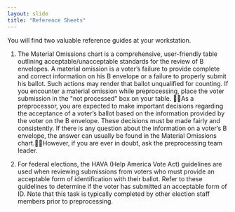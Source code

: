 ```yaml
---
layout: slide
title: "Reference Sheets"
---
```


You will find two valuable reference guides at your workstation.

1.  The Material Omissions chart is a comprehensive, user-friendly table outlining acceptable/unacceptable standards for the review of B envelopes.  A material omission is a voter’s failure to provide complete and correct information on his B envelope or a failure to properly submit his ballot.  Such actions may render that ballot unqualified for counting.  If you encounter a material omission while preprocessing, place the voter submission in the "not processed" box on your table. As a preprocessor, you are expected to make important decisions regarding the acceptance of a voter’s ballot based on the information provided by the voter on the B envelope.  These decisions must be made fairly and consistently.  If there is any question about the information on a voter’s B envelope, the answer can usually be found in the Material Omissions chart.However, if you are ever in doubt, ask the preprocessing team leader.

2.  For federal elections, the HAVA (Help America Vote Act) guidelines are used when reviewing submissions from voters who must provide an acceptable form of identification with their ballot.  Refer to these guidelines to determine if the voter has submitted an acceptable form of ID.  Note that this task is typically completed by other election staff members prior to preprocessing. 
